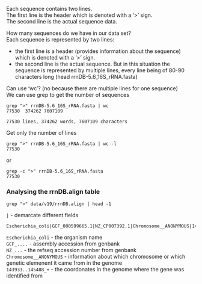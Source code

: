 Each sequence contains two lines.\
The first line is the header which is denoted with a ‘>’ sign.\
The second line is the actual sequence data.

How many sequences do we have in our data set?\
Each sequence is represented by two lines:
-    the first line is a header (provides information about the sequence) which is denoted with a ‘>’ sign.
-    the second line is the actual sequence. But in this situation the sequence is represented by multiple lines, every line being of 80-90 characters long (head rrnDB-5.6_16S_rRNA.fasta)

Can use ‘wc’? (no because there are multiple lines for one sequence)\
We can use grep to get the number of sequences
```
grep ">" rrnDB-5.6_16S_rRNA.fasta | wc
77530  374262 7607109

77530 lines, 374262 words, 7607109 characters
```

Get only the number of lines
```
grep ">" rrnDB-5.6_16S_rRNA.fasta | wc -l
77530
```
or
```
grep -c ">" rrnDB-5.6_16S_rRNA.fasta
77530
```

### Analysing the rrnDB.align table

`grep ">" data/v19/rrnDB.align | head -1`

`|` - demarcate different fields

```
Escherichia_coli|GCF_000599665.1|NZ_CP007392.1|Chromosome__ANONYMOUS|143933..145488_+
```

`Escherichia_coli` - the organism name\
`GCF_....` - assembly accession from genbank\
`NZ_...` - the refseq accession number from genbank\
`Chromosome__ANONYMOUS` - information about which chromosome or which genetic elemenent it came from in the genome\
`143933..145488_+` - the coordonates in the genome where the gene was identified from
